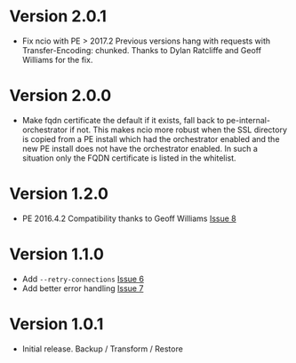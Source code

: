 Version 2.0.1
===

 * Fix ncio with PE > 2017.2  Previous versions hang with requests with
   Transfer-Encoding: chunked.  Thanks to Dylan Ratcliffe and Geoff Williams for
   the fix.

Version 2.0.0
===

 * Make fqdn certificate the default if it exists, fall back to
   pe-internal-orchestrator if not.  This makes ncio more robust when the SSL
   directory is copied from a PE install which had the orchestrator enabled and
   the new PE install does not have the orchestrator enabled.  In such a
   situation only the FQDN certificate is listed in the whitelist.

Version 1.2.0
===

 * PE 2016.4.2 Compatibility thanks to Geoff Williams [Issue
   8](https://github.com/jeffmccune/ncio/issues/8)

Version 1.1.0
===

 * Add `--retry-connections` [Issue 6](https://github.com/jeffmccune/ncio/issues/6)
 * Add better error handling [Issue 7](https://github.com/jeffmccune/ncio/issues/7)

Version 1.0.1
===

 * Initial release.  Backup / Transform / Restore

